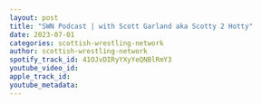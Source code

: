 ```yaml
---
layout: post
title: "SWN Podcast | with Scott Garland aka Scotty 2 Hotty"
date: 2023-07-01
categories: scottish-wrestling-network
author: scottish-wrestling-network
spotify_track_id: 41OJvDIRyYXyYeQNBlRmY3
youtube_video_id: 
apple_track_id: 
youtube_metadata: 
---
```

